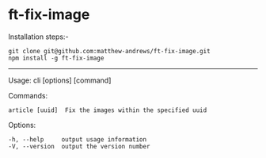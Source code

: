 # ft-fix-image

Installation steps:-

```
git clone git@github.com:matthew-andrews/ft-fix-image.git
npm install -g ft-fix-image
```

---

  Usage: cli [options] [command]


  Commands:

    article [uuid]  Fix the images within the specified uuid

  Options:

    -h, --help     output usage information
    -V, --version  output the version number
